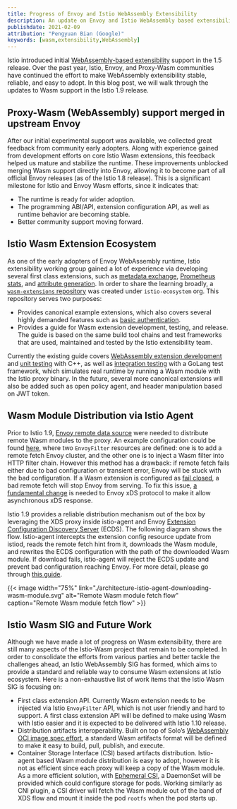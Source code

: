 ```yaml
---
title: Progress of Envoy and Istio WebAssembly Extensibility
description: An update on Envoy and Istio WebAssembly based extensibility effort.
publishdate: 2021-02-09
attribution: "Pengyuan Bian (Google)"
keywords: [wasm,extensibility,WebAssembly]
---
```


Istio introduced initial [WebAssembly-based extensibility](/blog/2020/wasm-announce/) support in the 1.5 release.
Over the past year, Istio, Envoy, and Proxy-Wasm communities have continued the effort to make WebAssembly extensibility stable, reliable, and easy to adopt.
In this blog post, we will walk through the updates to Wasm support in the Istio 1.9 release.

## Proxy-Wasm (WebAssembly) support merged in upstream Envoy

After our initial experimental support was available, we collected great feedback from community early adopters.
Along with experience gained from development efforts on core Istio Wasm extensions, this feedback helped us mature and stabilize the runtime.
These improvements unblocked merging Wasm support directly into Envoy, allowing it to become part of all official Envoy releases (as of the Istio 1.8 release).
This is a significant milestone for Istio and Envoy Wasm efforts, since it indicates that:

* The runtime is ready for wider adoption.
* The programming ABI/API, extension configuration API, as well as runtime behavior are becoming stable.
* Better community support moving forward.

## Istio Wasm Extension Ecosystem

As one of the early adopters of Envoy WebAssembly runtime, Istio extensibility working group gained a lot of experience via developing several first class extensions, such as [metadata exchange](https://istio.io/latest/docs/reference/config/proxy_extensions/metadata_exchange/), [Prometheus stats](https://istio.io/latest/docs/reference/config/proxy_extensions/stats/), and [attribute generation](https://istio.io/latest/docs/reference/config/proxy_extensions/attributegen/).
In order to share the learning broadly, a [`wasm-extensions` repository](https://github.com/istio-ecosystem/wasm-extensions) was created under `istio-ecosystem` org. This repository serves two purposes:

* Provides canonical example extensions, which also covers several highly demanded features such as [basic authentication](https://github.com/istio-ecosystem/wasm-extensions/tree/master/extensions/basic_auth).
* Provides a guide for Wasm extension development, testing, and release. The guide is based on the same build tool chains and test frameworks that are used, maintained and tested by the Istio extensibility team.

Currently the existing guide covers [WebAssembly extension development](https://github.com/istio-ecosystem/wasm-extensions/blob/master/doc/write-a-wasm-extension-with-cpp.md)
and [unit testing](https://github.com/istio-ecosystem/wasm-extensions/blob/master/doc/write-cpp-unit-test.md) with C++,
as well as [integration testing](https://github.com/istio-ecosystem/wasm-extensions/blob/master/doc/write-integration-test.md) with a GoLang test framework,
which simulates real runtime by running a Wasm module with the Istio proxy binary.
In the future, several more canonical extensions will also be added such as open policy agent, and header manipulation based on JWT token.

## Wasm Module Distribution via Istio Agent

Prior to Istio 1.9, [Envoy remote data source](https://www.envoyproxy.io/docs/envoy/latest/api-v3/config/core/v3/base.proto#config-core-v3-remotedatasource) were needed to distribute remote Wasm modules to the proxy.
An example configuration could be found [here](https://gist.github.com/bianpengyuan/8377898190e8052ffa36e88a16911910),
where two `EnvoyFilter` resources are defined: one is to add a remote fetch Envoy cluster, and the other one is to inject a Wasm filter into HTTP filter chain.
However this method has a drawback: if remote fetch fails either due to bad configuration or transient error, Envoy will be stuck with the bad configuration.
If a Wasm extension is configured as [fail closed](https://www.envoyproxy.io/docs/envoy/latest/api-v3/extensions/wasm/v3/wasm.proto#extensions-wasm-v3-pluginconfig), a bad remote fetch will stop Envoy from serving.
To fix this issue, [a fundamental change](https://github.com/envoyproxy/envoy/issues/9447) is needed to Envoy xDS protocol to make it allow asynchronous xDS response.

Istio 1.9 provides a reliable distribution mechanism out of the box by leveraging the XDS proxy inside istio-agent and Envoy [Extension Configuration Discovery Server](https://www.envoyproxy.io/docs/envoy/latest/configuration/overview/extension) (ECDS).
The following diagram shows the flow.
Istio-agent intercepts the extension config resource update from istiod, reads the remote fetch hint from it, downloads the Wasm module, and rewrites the ECDS configuration with the path of the downloaded Wasm module.
If download fails, istio-agent will reject the ECDS update and prevent bad configuration reaching Envoy. For more detail, please go through [this guide](/docs/ops/configuration/extensibility/wasm-module-distribution/).

{{< image width="75%"
    link="./architecture-istio-agent-downloading-wasm-module.svg"
    alt="Remote Wasm module fetch flow"
    caption="Remote Wasm module fetch flow"
    >}}

## Istio Wasm SIG and Future Work

Although we have made a lot of progress on Wasm extensibility, there are still many aspects of the Istio-Wasm project that remain to be completed. In order to consolidate the efforts from various parties and better tackle the challenges ahead, an Istio WebAssembly SIG has formed, which aims to provide a standard and reliable way to consume Wasm extensions at Istio ecosystem. Here is a non-exhaustive list of work items that the Istio Wasm SIG is focusing on:

* First class extension API. Currently Wasm extension needs to be injected via Istio `EnvoyFilter` API, which is not user friendly and hard to support.
  A first class extension API will be defined to make using Wasm with Istio easier and it is expected to be delivered with Istio 1.10 release.
* Distribution artifacts interoperability. Built on top of Solo’s [WebAssembly OCI image spec effort](https://www.solo.io/blog/announcing-the-webassembly-wasm-oci-image-spec/), a standard Wasm artifacts format will be defined to make it easy to build, pull, publish, and execute.
* Container Storage Interface (CSI) based artifacts distribution.
  Istio-agent based Wasm module distribution is easy to adopt, however it is not as efficient since each proxy will keep a copy of the Wasm module.
  As a more efficient solution, with [Ephemeral CSI](https://kubernetes-csi.github.io/docs/ephemeral-local-volumes.html), a DaemonSet will be provided which could configure storage for pods.
  Working similarly as CNI plugin, a CSI driver will fetch the Wasm module out of the band of XDS flow and mount it inside the pod `rootfs` when the pod starts up.
